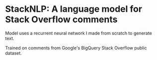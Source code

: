 # StackNLP: A language model for Stack Overflow comments

Model uses a recurrent neural network I made from scratch to generate text.

Trained on comments from Google's BigQuery Stack Overflow public dataset.
